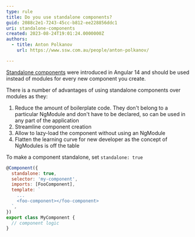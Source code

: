 ```yaml
---
type: rule
title: Do you use standalone components?
guid: 2088c2e1-7243-45cc-b812-ee228856ddc1
uri: standalone-components
created: 2023-08-24T19:01:24.0000000Z
authors: 
  - title: Anton Polkanov
    url: https://www.ssw.com.au/people/anton-polkanov/

---
```


[Standalone components](https://angular.io/guide/standalone-components) were introduced in Angular 14 and should be used instead of modules for every new component you create.

<!--endintro-->

There is a number of advantages of using standalone components over modules as they:

1. Reduce the amount of boilerplate code. They don't belong to a particular NgModule and don't have to be declared, so can be used in any part of the application
2. Streamline component creation
3. Allow to lazy-load the component without using an NgModule
4. Flatten the learning curve for new developer as the concept of NgModules is off the table

To make a component standalone, set `standalone: true`

```javascript
@Component({
  standalone: true,
  selector: 'my-component',
  imports: [FooComponent],
  template: `
    ...
    <foo-component></foo-component>
  `,
})
export class MyComponent {
  // component logic
}
```

<!--endintro-->

